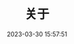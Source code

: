 ---
title: 关于
date: 2023-03-30 15:57:51
aside: false
top_img: false
background: "#f8f9fe"
comments: false
type: "about"
---